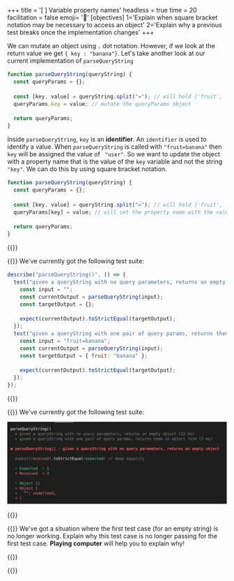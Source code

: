 +++
title = '[ ] Variable property names'
headless = true
time = 20
facilitation = false
emoji= '🧩'
[objectives]
    1='Explain when square bracket notation may be necessary to access an object'
    2='Explain why a previous test breaks once the implementation changes'
+++

We can mutate an object using `.` dot notation. However, if we look at the return value we get `{ key : "banana"}`.
Let's take another look at our current implementation of `parseQueryString`

```js {linenos=table,hl_lines=["5"],linenostart=1}
function parseQueryString(queryString) {
  const queryParams = {};

  const [key, value] = queryString.split("="); // will hold ['fruit', 'banana']
  queryParams.key = value; // mutate the queryParams object

  return queryParams;
}
```

Inside `parseQueryString`, `key` is an **identifier**. An `identifier` is used to identify a value.
When `parseQueryString` is called with `"fruit=banana"` then `key` will be assigned the value of ` "user"`. So we want to update the object with a property name that is the value of the `key` variable and not the string `"key"`.
We can do this by using square bracket notation.

```js {linenos=table,hl_lines=["5"],linenostart=1}
function parseQueryString(queryString) {
  const queryParams = {};

  const [key, value] = queryString.split("="); // will hold ['fruit', 'banana']
  queryParams[key] = value; // will set the property name with the value of the key variable

  return queryParams;
}
```

{{<tabs>}}

{{<tab name="Tests">}}
We've currently got the following test suite:

```js
describe("parseQueryString()", () => {
  test("given a queryString with no query parameters, returns an empty object", function () {
    const input = "";
    const currentOutput = parseQueryString(input);
    const targetOutput = {};

    expect(currentOutput).toStrictEqual(targetOutput);
  });
  test("given a queryString with one pair of query params, returns them in object form", function () {
    const input = "fruit=banana";
    const currentOutput = parseQueryString(input);
    const targetOutput = { fruit: "banana" };

    expect(currentOutput).toStrictEqual(targetOutput);
  });
});
```

{{</tab>}}

{{<tab name="Feedback">}}
We've currently got the following test suite:

![parse-query-test-feedback](parse-query-test-feedback.png)

{{</tab>}}

{{<tab name="🧠 Explain">}}
We've got a situation where the first test case (for an empty string) is no longer working.
Explain why this test case is no longer passing for the first test case. **Playing computer** will help you to explain why!

{{</tab>}}

{{</tabs>}}
